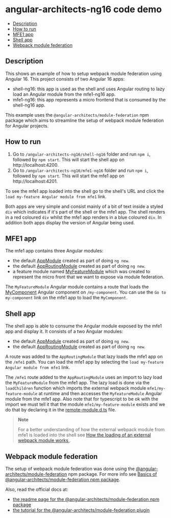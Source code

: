 # angular-architects-ng16 code demo

- [Description](#description)
- [How to run](#how-to-run)
- [MFE1 app](#mfe1-app)
- [Shell app](#shell-app)
- [Webpack module federation](#webpack-module-federation)

## Description

This shows an example of how to setup webpack module federation using Angular 16. This project consists of two Angular 16 apps:
- shell-ng16: this app is used as the shell and uses Angular routing to lazy load an Angular module from the mfe1-ng16 app. 
- mfe1-ng16: this app represents a micro frontend that is consumed by the shell-ng16 app.

This example uses the `@angular-architects/module-federation` npm package which aims to streamline the setup of webpack module federation for Angular projects.

## How to run

1) Go to `/angular-architects-ng16/shell-ng16` folder and run `npm i`, followed by `npm start`. This will start the shell app on http://localhost:4200.
2) Go to `/angular-architects-ng16/mfe1-ng16` folder and run `npm i`, followed by `npm start`. This will start the mfe1 app on http://localhost:4201.

To see the mfe1 app loaded into the shell go to the shell's URL and click the `load my-feature Angular module from mfe1` link. 

Both apps are very simple and consist mainly of a bit of text inside a styled `div` which indicates if it's part of the shell or the mfe1 app. The shell renders in a red coloured `div` whilst the mfe1 app renders in a blue coloured `div`. In addition both apps display the version of Angular being used.

## MFE1 app

The mfe1 app contains three Angular modules:
- the default [AppModule](/code-demos/angular-architects-ng16/mfe1-ng16/src/app/app.module.ts) created as part of doing `ng new`.
- the default [AppRoutingModule](/code-demos/angular-architects-ng16/mfe1-ng16/src/app/app-routing.module.ts) created as part of doing `ng new`.
- a feature module named [MyFeatureModule](/code-demos/angular-architects-ng16/mfe1-ng16/src/app/my-feature/my-feature.module.ts) which was created to represent the micro front that we want to expose via module federation.

The `MyFeatureModule` Angular module contains a route that loads the [MyComponent](/code-demos/angular-architects-ng16/mfe1-ng16/src/app/my-feature/my-component/my-component.component.ts) Angular component on `/my-component`. You can use the `Go to my-component` link on the mfe1 app to load the `MyComponent`.

## Shell app

The shell app is able to consume the Angular module exposed by the mfe1 app and display it. It consists of a two Angular modules:
- the default [AppModule](/code-demos/angular-architects-ng16/shell-ng16/src/app/app.module.ts) created as part of doing `ng new`.
- the default [AppRoutingModule](/code-demos/angular-architects-ng16/shell-ng16/src/app/app-routing.module.ts) created as part of doing `ng new`.

A route was added to the `AppRoutingModule` that lazy loads the mfe1 app on the `/mfe1` path. You can load the mfe1 app by selecting the `load my-feature Angular module from mfe1` link.

The `/mfe1` route added to the `AppRoutingModule` uses an import to lazy load the `MyFeatureModule` from the mfe1 app. The lazy load is done via the `loadChildren` function which imports the external webpack module `mfe1/my-feature-module` at runtime and then accesses the `MyFeatureModule` Angular module from the mfe1 app. Also note that for typescript to be ok with the import we must tell it that the module `mfe1/my-feature-module` exists and we do that by declaring it in the [remote-module.d.ts](/code-demos/angular-architects-ng16/shell-ng16/src/app/remote-modules.d.ts) file.

> **Note**
> 
> For a better understanding of how the external webpack module from mfe1 is loaded into the shell see [How the loading of an external webpack module works
](../docs/basics-module-federation.md#how-the-loading-of-an-external-webpack-module-works).
>

## Webpack module federation

The setup of webpack module federation was done using the [@angular-architects/module-federation](https://www.npmjs.com/package/@angular-architects/module-federation) npm package. For more info see [Basics of @angular-architects/module-federation npm package](/docs/basics-angular-architects.md).

Also, read the official docs at:
- [the readme page for the @angular-architects/module-federation npm package](https://www.npmjs.com/package/@angular-architects/module-federation?activeTab=readme)
- [the tutorial for the @angular-architects/module-federation plugin](https://github.com/angular-architects/module-federation-plugin/blob/main/libs/mf/tutorial/tutorial.md)